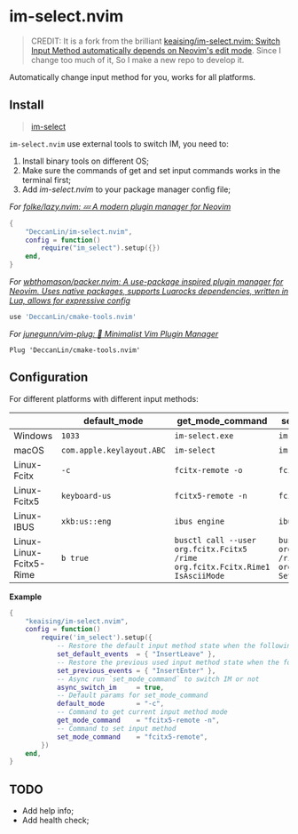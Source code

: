 # im-select.nvim

> CREDIT:
> It is a fork from the brilliant [keaising/im-select.nvim: Switch Input Method automatically depends on Neovim's edit mode](https://github.com/keaising/im-select.nvim). Since I change too much of it, So I make a new repo to develop it.

Automatically change input method for you, works for all platforms.

## Install

> [im-select](https://github.com/daipeihust/im-select)

`im-select.nvim` use external tools to switch IM, you need to:

1. Install binary tools on different OS;
2. Make sure the commands of get and set input commands works in the terminal first;
2. Add *im-select.nvim* to your package manager config file;

*For [folke/lazy.nvim: 💤 A modern plugin manager for Neovim](https://github.com/folke/lazy.nvim)*

```lua
{
    "DeccanLin/im-select.nvim",
    config = function()
        require("im_select").setup({})
    end,
}
```

*For [wbthomason/packer.nvim: A use-package inspired plugin manager for Neovim. Uses native packages, supports Luarocks dependencies, written in Lua, allows for expressive config](https://github.com/wbthomason/packer.nvim)*

```lua
use 'DeccanLin/cmake-tools.nvim'
```

*For [junegunn/vim-plug: :hibiscus: Minimalist Vim Plugin Manager](https://github.com/junegunn/vim-plug)*

```vimscript
Plug 'DeccanLin/cmake-tools.nvim'
```

## Configuration

For different platforms with different input methods:

|                         | default_mode                | get_mode_command                                             | set_mode_command                                             |
| ----------------------- | --------------------------- | ------------------------------------------------------------ | ------------------------------------------------------------ |
| Windows                 | `1033`                    | `im-select.exe`                                            | `im-select.exe`                                            |
| macOS                   | `com.apple.keylayout.ABC` | `im-select`                                                | `im-select`                                                |
| Linux-Fcitx             | `-c`                        | `fcitx-remote -o`                                            | `fcitx-remote`                                               |
| Linux-Fcitx5            | `keyboard-us`               | `fcitx5-remote -n`                                           | `fcitx5-remote`                                              |
| Linux-IBUS              | `xkb:us::eng`               | `ibus engine`                                                | `ibus`                                                       |
| Linux-Linux-Fcitx5-Rime | `b true`                    | `busctl call --user org.fcitx.Fcitx5 /rime org.fcitx.Fcitx.Rime1 IsAsciiMode` | `busctl call --user org.fcitx.Fcitx5 /rime org.fcitx.Fcitx.Rime1 SetAsciiMode` |

**Example**

```lua
{
    "keaising/im-select.nvim",
    config = function()
        require('im_select').setup({
			-- Restore the default input method state when the following events are triggered
            set_default_events  = { "InsertLeave" },
            -- Restore the previous used input method state when the following events are triggered
            set_previous_events = { "InsertEnter" },
            -- Async run `set_mode_command` to switch IM or not
            async_switch_im     = true,
            -- Default params for set_mode_command
            default_mode        = "-c",
            -- Command to get current input method mode
            get_mode_command    = "fcitx5-remote -n",
            -- Command to set input method
            set_mode_command    = "fcitx5-remote",
        })
    end,
}
```

## TODO

- Add help info;
- Add health check;
